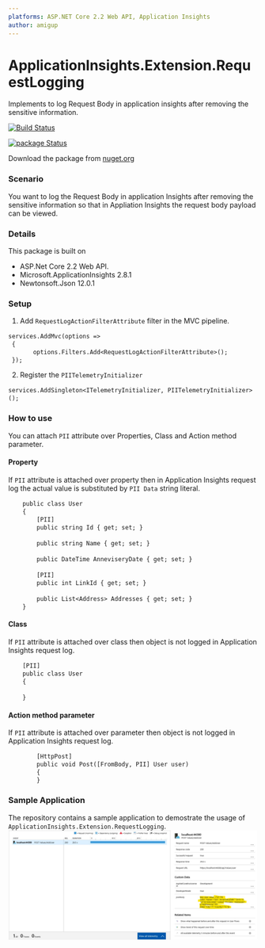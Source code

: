 ```yaml
---
platforms: ASP.NET Core 2.2 Web API, Application Insights
author: amigup
---
```


# ApplicationInsights.Extension.RequestLogging
Implements to log Request Body in application insights after removing the sensitive information.

[![Build Status](https://dev.azure.com/amigup/amigup/_apis/build/status/amigup.ApplicationInsights.Extension.RequestLogging)](https://dev.azure.com/amigup/amigup/_apis/build/status/amigup.ApplicationInsights.Extension.RequestLogging)

[![package Status](https://img.shields.io/nuget/v/ApplicationInsights.Extension.RequestLogging.svg?style=flat)](https://img.shields.io/nuget/v/ApplicationInsights.Extension.RequestLogging.svg?style=flat)

Download the package from [nuget.org](https://www.nuget.org/packages/ApplicationInsights.Extension.RequestLogging)

### Scenario

You want to log the Request Body in application Insights after removing the sensitive information so that in Appliation Insights the request body payload can be viewed.

### Details

This package is built on 
- ASP.Net Core 2.2 Web API.
- Microsoft.ApplicationInsights 2.8.1
- Newtonsoft.Json 12.0.1

### Setup

1. Add `RequestLogActionFilterAttribute` filter in the MVC pipeline.
```
services.AddMvc(options =>
 {
       options.Filters.Add<RequestLogActionFilterAttribute>();
 });
```

2. Register the `PIITelemetryInitializer`

```
services.AddSingleton<ITelemetryInitializer, PIITelemetryInitializer>();
```
### How to use

You can attach `PII` attribute over Properties, Class and Action method parameter.

#### Property

If `PII` attribute is attached over property then in Application Insights request log the actual value is substituted by `PII Data` string literal.

```
    public class User
    {
        [PII]
        public string Id { get; set; }

        public string Name { get; set; }

        public DateTime AnneviseryDate { get; set; }

        [PII]
        public int LinkId { get; set; }

        public List<Address> Addresses { get; set; }
    }
```

#### Class

If `PII` attribute is attached over class then object is not logged in Application Insights request log.

```
    [PII]
    public class User
    {
        
    }
```

#### Action method parameter

If `PII` attribute is attached over parameter then object is not logged in Application Insights request log.

```
        [HttpPost]
        public void Post([FromBody, PII] User user)
        {
        }
```

### Sample Application
The repository contains a sample application to demostrate the usage of `ApplicationInsights.Extension.RequestLogging`.
![Application Insights](./ApplicationInsightsRequetJsonBody.jpg)
